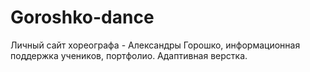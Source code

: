 # Goroshko-dance
Личный сайт хореографа - Александры Горошко, информационная поддержка учеников, портфолио. Адаптивная верстка.
